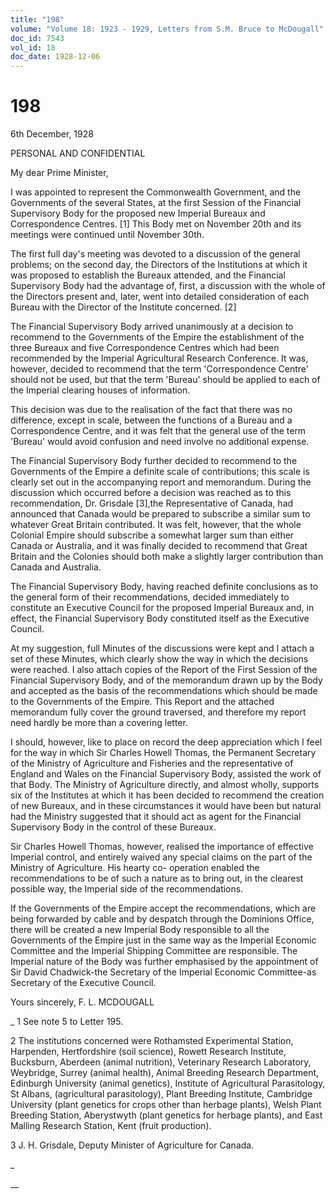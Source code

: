 ```yaml
---
title: "198"
volume: "Volume 18: 1923 - 1929, Letters from S.M. Bruce to McDougall"
doc_id: 7543
vol_id: 18
doc_date: 1928-12-06
---
```


# 198

6th December, 1928

PERSONAL AND CONFIDENTIAL

My dear Prime Minister,

I was appointed to represent the Commonwealth Government, and the Governments of the several States, at the first Session of the Financial Supervisory Body for the proposed new Imperial Bureaux and Correspondence Centres. [1] This Body met on November 20th and its meetings were continued until November 30th.

The first full day's meeting was devoted to a discussion of the general problems; on the second day, the Directors of the Institutions at which it was proposed to establish the Bureaux attended, and the Financial Supervisory Body had the advantage of, first, a discussion with the whole of the Directors present and, later, went into detailed consideration of each Bureau with the Director of the Institute concerned. [2]

The Financial Supervisory Body arrived unanimously at a decision to recommend to the Governments of the Empire the establishment of the three Bureaux and five Correspondence Centres which had been recommended by the Imperial Agricultural Research Conference. It was, however, decided to recommend that the term 'Correspondence Centre' should not be used, but that the term 'Bureau' should be applied to each of the Imperial clearing houses of information.

This decision was due to the realisation of the fact that there was no difference, except in scale, between the functions of a Bureau and a Correspondence Centre, and it was felt that the general use of the term 'Bureau' would avoid confusion and need involve no additional expense.

The Financial Supervisory Body further decided to recommend to the Governments of the Empire a definite scale of contributions; this scale is clearly set out in the accompanying report and memorandum. During the discussion which occurred before a decision was reached as to this recommendation, Dr. Grisdale [3],the Representative of Canada, had announced that Canada would be prepared to subscribe a similar sum to whatever Great Britain contributed. It was felt, however, that the whole Colonial Empire should subscribe a somewhat larger sum than either Canada or Australia, and it was finally decided to recommend that Great Britain and the Colonies should both make a slightly larger contribution than Canada and Australia.

The Financial Supervisory Body, having reached definite conclusions as to the general form of their recommendations, decided immediately to constitute an Executive Council for the proposed Imperial Bureaux and, in effect, the Financial Supervisory Body constituted itself as the Executive Council.

At my suggestion, full Minutes of the discussions were kept and I attach a set of these Minutes, which clearly show the way in which the decisions were reached. I also attach copies of the Report of the First Session of the Financial Supervisory Body, and of the memorandum drawn up by the Body and accepted as the basis of the recommendations which should be made to the Governments of the Empire. This Report and the attached memorandum fully cover the ground traversed, and therefore my report need hardly be more than a covering letter.

I should, however, like to place on record the deep appreciation which I feel for the way in which Sir Charles Howell Thomas, the Permanent Secretary of the Ministry of Agriculture and Fisheries and the representative of England and Wales on the Financial Supervisory Body, assisted the work of that Body. The Ministry of Agriculture directly, and almost wholly, supports six of the Institutes at which it has been decided to recommend the creation of new Bureaux, and in these circumstances it would have been but natural had the Ministry suggested that it should act as agent for the Financial Supervisory Body in the control of these Bureaux.

Sir Charles Howell Thomas, however, realised the importance of effective Imperial control, and entirely waived any special claims on the part of the Ministry of Agriculture. His hearty co- operation enabled the recommendations to be of such a nature as to bring out, in the clearest possible way, the Imperial side of the recommendations.

If the Governments of the Empire accept the recommendations, which are being forwarded by cable and by despatch through the Dominions Office, there will be created a new Imperial Body responsible to all the Governments of the Empire just in the same way as the Imperial Economic Committee and the Imperial Shipping Committee are responsible. The Imperial nature of the Body was further emphasised by the appointment of Sir David Chadwick-the Secretary of the Imperial Economic Committee-as Secretary of the Executive Council.

Yours sincerely, F. L. MCDOUGALL 

_ 1 See note 5 to Letter 195.

2 The institutions concerned were Rothamsted Experimental Station, Harpenden, Hertfordshire (soil science), Rowett Research Institute, Bucksburn, Aberdeen (animal nutrition), Veterinary Research Laboratory, Weybridge, Surrey (animal health), Animal Breeding Research Department, Edinburgh University (animal genetics), Institute of Agricultural Parasitology, St Albans, (agricultural parasitology), Plant Breeding Institute, Cambridge University (plant genetics for crops other than herbage plants), Welsh Plant Breeding Station, Aberystwyth (plant genetics for herbage plants), and East Malling Research Station, Kent (fruit production).

3 J. H. Grisdale, Deputy Minister of Agriculture for Canada.

_

__

